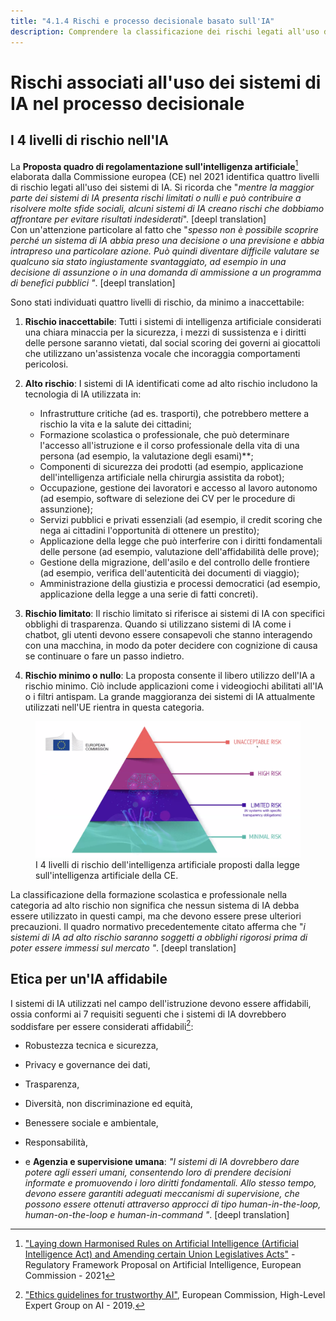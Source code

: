 ```yaml
---
title: "4.1.4 Rischi e processo decisionale basato sull'IA"
description: Comprendere la classificazione dei rischi legati all'uso dei sistemi di IA nel processo decisionale.
---
```

# Rischi associati all'uso dei sistemi di IA nel processo decisionale

## I 4 livelli di rischio nell'IA

La **Proposta quadro di regolamentazione sull'intelligenza artificiale**[^1] elaborata dalla Commissione europea (CE) nel 2021 identifica quattro livelli di rischio legati all'uso dei sistemi di IA. Si ricorda che "*mentre la maggior parte dei sistemi di IA presenta rischi limitati o nulli e può contribuire a risolvere molte sfide sociali, alcuni sistemi di IA creano rischi che dobbiamo affrontare per evitare risultati indesiderati*". [deepl translation]  
Con un'attenzione particolare al fatto che "*spesso non è possibile scoprire perché un sistema di IA abbia preso una decisione o una previsione e abbia intrapreso una particolare azione. Può quindi diventare difficile valutare se qualcuno sia stato ingiustamente svantaggiato, ad esempio in una decisione di assunzione o in una domanda di ammissione a un programma di benefici pubblici "*. [deepl translation]

Sono stati individuati quattro livelli di rischio, da minimo a inaccettabile:  

1. **Rischio inaccettabile**: Tutti i sistemi di intelligenza artificiale considerati una chiara minaccia per la sicurezza, i mezzi di sussistenza e i diritti delle persone saranno vietati, dal social scoring dei governi ai giocattoli che utilizzano un'assistenza vocale che incoraggia comportamenti pericolosi.  

2. **Alto rischio**: I sistemi di IA identificati come ad alto rischio includono la tecnologia di IA utilizzata in:
    - Infrastrutture critiche (ad es. trasporti), che potrebbero mettere a rischio la vita e la salute dei cittadini;  
    - Formazione scolastica o professionale, che può determinare l'accesso all'istruzione e il corso professionale della vita di una persona (ad esempio, la valutazione degli esami)**;  
    - Componenti di sicurezza dei prodotti (ad esempio, applicazione dell'intelligenza artificiale nella chirurgia assistita da robot);  
    - Occupazione, gestione dei lavoratori e accesso al lavoro autonomo (ad esempio, software di selezione dei CV per le procedure di assunzione);  
    - Servizi pubblici e privati essenziali (ad esempio, il credit scoring che nega ai cittadini l'opportunità di ottenere un prestito);  
    - Applicazione della legge che può interferire con i diritti fondamentali delle persone (ad esempio, valutazione dell'affidabilità delle prove);  
    - Gestione della migrazione, dell'asilo e del controllo delle frontiere (ad esempio, verifica dell'autenticità dei documenti di viaggio);  
    - Amministrazione della giustizia e processi democratici (ad esempio, applicazione della legge a una serie di fatti concreti).

3. **Rischio limitato**: Il rischio limitato si riferisce ai sistemi di IA con specifici obblighi di trasparenza. Quando si utilizzano sistemi di IA come i chatbot, gli utenti devono essere consapevoli che stanno interagendo con una macchina, in modo da poter decidere con cognizione di causa se continuare o fare un passo indietro.  

4. **Rischio minimo o nullo**: La proposta consente il libero utilizzo dell'IA a rischio minimo. Ciò include applicazioni come i videogiochi abilitati all'IA o i filtri antispam. La grande maggioranza dei sistemi di IA attualmente utilizzati nell'UE rientra in questa categoria.

<figure>
<img src="Images/AI-Risks-EC.png" alt="Representation of AI Risks by the European Commission.">
<figcaption>I 4 livelli di rischio dell'intelligenza artificiale proposti dalla legge sull'intelligenza artificiale della CE.</figcaption>
</figure>

La classificazione della formazione scolastica e professionale nella categoria ad alto rischio non significa che nessun sistema di IA debba essere utilizzato in questi campi, ma che devono essere prese ulteriori precauzioni. Il quadro normativo precedentemente citato afferma che "*i sistemi di IA ad alto rischio saranno soggetti a obblighi rigorosi prima di poter essere immessi sul mercato "*. [deepl translation]

## Etica per un'IA affidabile

I sistemi di IA utilizzati nel campo dell'istruzione devono essere affidabili, ossia conformi ai 7 requisiti seguenti che i sistemi di IA dovrebbero soddisfare per essere considerati affidabili[^2]:

- Robustezza tecnica e sicurezza,

- Privacy e governance dei dati,

- Trasparenza,

- Diversità, non discriminazione ed equità,

- Benessere sociale e ambientale,

- Responsabilità,

- e **Agenzia e supervisione umana**: *"I sistemi di IA dovrebbero dare potere agli esseri umani, consentendo loro di prendere decisioni informate e promuovendo i loro diritti fondamentali. Allo stesso tempo, devono essere garantiti adeguati meccanismi di supervisione, che possono essere ottenuti attraverso approcci di tipo human-in-the-loop, human-on-the-loop e human-in-command "*. [deepl translation]

[^1]: ["Laying down Harmonised Rules on Artificial Intelligence (Artificial Intelligence Act) and Amending certain Union Legislatives Acts"](https://digital-strategy.ec.europa.eu/en/library/proposal-regulation-laying-down-harmonised-rules-artificial-intelligence) - Regulatory Framework Proposal on Artificial Intelligence, European Commission - 2021

[^2]: ["Ethics guidelines for trustworthy AI"](https://digital-strategy.ec.europa.eu/en/library/ethics-guidelines-trustworthy-ai), European Commission, High-Level Expert Group on AI - 2019.
